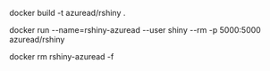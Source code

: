 docker build -t azuread/rshiny .

docker run --name=rshiny-azuread --user shiny --rm -p 5000:5000 azuread/rshiny

docker rm rshiny-azuread -f